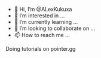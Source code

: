 - 👋 Hi, I’m @ALexKukuxa
- 👀 I’m interested in ...
- 🌱 I’m currently learning ...
- 💞️ I’m looking to collaborate on ...
- 📫 How to reach me ...

<!---
ALexKukuxa/ALexKukuxa is a ✨ special ✨ repository because its `README.md` (this file) appears on your GitHub profile.
You can click the Preview link to take a look at your changes.
--->
Doing tutorials on pointer.gg
